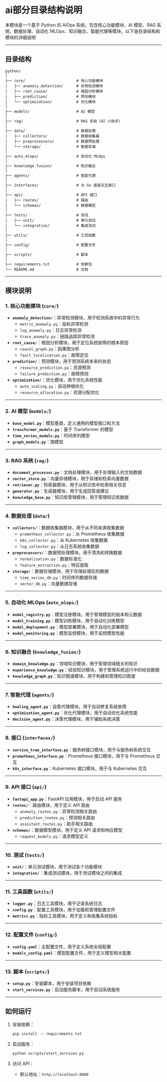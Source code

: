 # ai部分目录结构说明

本模块是一个基于 Python 的 AIOps 系统，包含核心功能模块、AI 模型、RAG 系统、数据处理、自动化 MLOps、知识融合、智能代理等模块，以下是目录结构和模块的详细说明

---

## 目录结构

```plaintext
python/
│
├── core/                       # 核心功能模块
│   ├── anomaly_detection/      # 异常检测模块
│   ├── root_cause/             # 根因分析模块
│   ├── prediction/             # 预测模块
│   └── optimization/           # 优化模块
│
├── models/                     # AI 模型
│
├── rag/                        # RAG 系统（AI 小助手）
│
├── data/                       # 数据处理
│   ├── collectors/             # 数据收集器
│   ├── preprocessors/          # 数据预处理
│   └── storage/                # 数据存储
│
├── auto_mlops/                 # 自动化 MLOps
│
├── knowledge_fusion/           # 知识融合
│
├── agents/                     # 智能代理
│
├── interfaces/                 # 与 Go 底座交互接口
│
├── api/                        # API 接口
│   ├── routes/                 # 路由
│   └── schemas/                # 数据模型
│
├── tests/                      # 测试
│   ├── unit/                   # 单元测试
│   └── integration/            # 集成测试
│
├── utils/                      # 工具函数
│
├── config/                     # 配置文件
│
├── scripts/                    # 脚本
│
├── requirements.txt            # 依赖包
└── README.md                   # 文档
```

---

## 模块说明

### 1. **核心功能模块 (`core/`)**
- **`anomaly_detection/`**：异常检测模块，用于检测系统中的异常行为
  - `metric_anomaly.py`：指标异常检测
  - `log_anomaly.py`：日志异常检测
  - `trace_anomaly.py`：链路追踪异常检测
- **`root_cause/`**：根因分析模块，用于定位系统故障的根本原因
  - `causal_graph.py`：因果图分析
  - `fault_localization.py`：故障定位
- **`prediction/`**：预测模块，用于预测系统未来的状态
  - `resource_prediction.py`：资源预测
  - `failure_prediction.py`：故障预测
- **`optimization/`**：优化模块，用于优化系统性能
  - `auto_scaling.py`：自动伸缩优化
  - `resource_allocation.py`：资源分配优化

---

### 2. **AI 模型 (`models/`)**
- **`base_model.py`**：模型基类，定义通用的模型接口和方法
- **`transformer_models.py`**：基于 Transformer 的模型
- **`time_series_models.py`**：时间序列模型
- **`graph_models.py`**：图模型

---

### 3. **RAG 系统 (`rag/`)**
- **`document_processor.py`**：文档处理模块，用于处理输入的文档数据
- **`vector_store.py`**：向量存储模块，用于存储和检索向量数据
- **`retriever.py`**：检索器模块，用于从知识库中检索相关信息
- **`generator.py`**：生成器模块，用于生成回答或建议
- **`knowledge_base.py`**：知识库管理模块，用于管理知识库数据

---

### 4. **数据处理 (`data/`)**
- **`collectors/`**：数据收集器模块，用于从不同来源收集数据
  - `prometheus_collector.py`：从 Prometheus 收集数据
  - `k8s_collector.py`：从 Kubernetes 收集数据
  - `log_collector.py`：从日志系统收集数据
- **`preprocessors/`**：数据预处理模块，用于清洗和转换数据
  - `normalization.py`：数据标准化
  - `feature_extraction.py`：特征提取
- **`storage/`**：数据存储模块，用于存储处理后的数据
  - `time_series_db.py`：时间序列数据存储
  - `vector_db.py`：向量数据存储

---

### 5. **自动化 MLOps (`auto_mlops/`)**
- **`model_registry.py`**：模型注册模块，用于管理模型的版本和元数据
- **`model_training.py`**：模型训练模块，用于自动化训练模型
- **`model_deployment.py`**：模型部署模块，用于自动化部署模型
- **`model_monitoring.py`**：模型监控模块，用于监控模型性能

---

### 6. **知识融合 (`knowledge_fusion/`)**
- **`domain_knowledge.py`**：领域知识模块，用于管理领域相关的知识
- **`experience_knowledge.py`**：经验知识模块，用于管理系统运行中的经验数据
- **`knowledge_graph.py`**：知识图谱模块，用于构建和管理知识图谱

---

### 7. **智能代理 (`agents/`)**
- **`healing_agent.py`**：自愈代理模块，用于自动修复系统故障
- **`optimization_agent.py`**：优化代理模块，用于自动优化系统性能
- **`decision_agent.py`**：决策代理模块，用于辅助系统决策

---

### 8. **接口 (`interfaces/`)**
- **`service_tree_interface.py`**：服务树接口模块，用于与服务树系统交互
- **`prometheus_interface.py`**：Prometheus 接口模块，用于与 Prometheus 交互
- **`k8s_interface.py`**：Kubernetes 接口模块，用于与 Kubernetes 交互

---

### 9. **API 接口 (`api/`)**
- **`fastapi_app.py`**：FastAPI 应用模块，用于启动 API 服务
- **`routes/`**：路由模块，用于定义 API 路由
  - `anomaly_routes.py`：异常检测相关路由
  - `prediction_routes.py`：预测相关路由
  - `assistant_routes.py`：助手相关路由
- **`schemas/`**：数据模型模块，用于定义 API 请求和响应模型
  - `request_models.py`：请求模型定义

---

### 10. **测试 (`tests/`)**
- **`unit/`**：单元测试模块，用于测试各个功能模块
- **`integration/`**：集成测试模块，用于测试模块之间的集成

---

### 11. **工具函数 (`utils/`)**
- **`logger.py`**：日志工具模块，用于记录系统日志
- **`config.py`**：配置工具模块，用于加载和管理配置文件
- **`metrics.py`**：指标工具模块，用于定义和收集系统指标

---

### 12. **配置文件 (`config/`)**
- **`config.yaml`**：主配置文件，用于定义系统全局配置
- **`models_config.yaml`**：模型配置文件，用于定义模型相关配置

---

### 13. **脚本 (`scripts/`)**
- **`setup.py`**：安装脚本，用于安装项目依赖
- **`start_services.py`**：启动服务脚本，用于启动系统服务

---

## 如何运行

1. 安装依赖：
   ```bash
   pip install -r requirements.txt
   ```

2. 启动服务：
   ```bash
   python scripts/start_services.py
   ```

3. 访问 API：
   - 默认地址：`http://localhost:8000`

